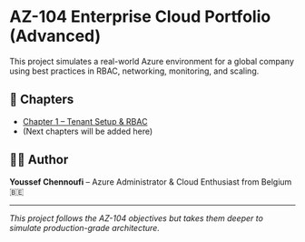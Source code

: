 # AZ-104 Enterprise Cloud Portfolio (Advanced)

This project simulates a real-world Azure environment for a global company using best practices in RBAC, networking, monitoring, and scaling.

## 🔖 Chapters

- [Chapter 1 – Tenant Setup & RBAC](./chapter1-setup/chapter1-setup.md)
- (Next chapters will be added here)

## 👨‍💻 Author

**Youssef Chennoufi** – Azure Administrator & Cloud Enthusiast from Belgium 🇧🇪

---

*This project follows the AZ-104 objectives but takes them deeper to simulate production-grade architecture.*

